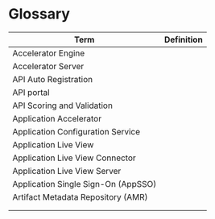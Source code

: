 # Glossary

<!-- Add the ToC link AFTER TAP v1.6 is released. It won't be ready for TAP v1.6. -->
<!-- Remember to [prettify the table](https://confluence.eng.vmware.com/display/MIX/Configuring+VS+Code) after adding to it. -->
<!-- https://jira.eng.vmware.com/browse/TANZUSC-3902 is the Product issue -->


| Term                                | Definition |
|-------------------------------------|------------|
| Accelerator Engine                  |            |
| Accelerator Server                  |            |
| API Auto Registration               |            |
| API portal                          |            |
| API Scoring and Validation          |            |
| Application Accelerator             |            |
| Application Configuration Service   |            |
| Application Live View               |            |
| Application Live View Connector     |            |
| Application Live View Server        |            |
| Application Single Sign-On (AppSSO) |            |
| Artifact Metadata Repository (AMR)  |            |
|                                     |            |
|                                     |            |